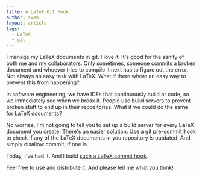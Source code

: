 ```yaml
---
title: A LaTeX Git Hook
author: sven
layout: article
tags:
  - LaTeX
  - git
---
```

I manage my LaTeX documents in git. I love it. It's good for the sanity of both me and my collaborators. Only sometimes, someone commits a broken document and whoever tries to compile it next has to figure out the error. Not always an easy task with LaTeX. What if there where an easy way to prevent this from happening?

<!-- more -->

In software engineering, we have IDEs that continuously build or code, so we immediately see when we break it. People use build servers to prevent broken stuff to end up in their repositories. What if we could do the same for LaTeX documents?

No worries, I'm not going to tell you to set up a build server for every LaTeX document you create. There's an easier solution. Use a git pre-commit hook to check if any of the LaTeX documents in you repository is outdated. And simply disallow commit, if one is.

Today, I've had it. And I build [such a LaTeX commit hook][1].

Feel free to use and distribute it. And please tell me what you think!

 [1]: https://github.com/salsolatragus/latex-git-hook